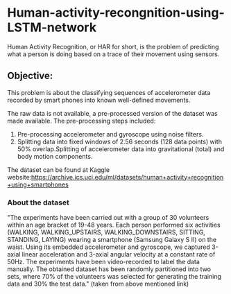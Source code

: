 # Human-activity-recongnition-using-LSTM-network

Human Activity Recognition, or HAR for short, is the problem of predicting what a person is doing based on a trace of their movement using sensors.

## Objective: 
This problem is about the classifying sequences of accelerometer data recorded by smart phones into known well-defined movements.

The raw data is not available, a pre-processed version of the dataset was made available. The pre-processing steps included:

1. Pre-processing accelerometer and gyroscope using noise filters.
2. Splitting data into fixed windows of 2.56 seconds (128 data points) with 50% overlap.Splitting of accelerometer data into gravitational (total) and body motion components.

The dataset can be found at Kaggle website:https://archive.ics.uci.edu/ml/datasets/human+activity+recognition+using+smartphones

### About the dataset 

"The experiments have been carried out with a group of 30 volunteers within an age bracket of 19-48 years. Each person performed six activities (WALKING, WALKING_UPSTAIRS, WALKING_DOWNSTAIRS, SITTING, STANDING, LAYING) wearing a smartphone (Samsung Galaxy S II) on the waist. Using its embedded accelerometer and gyroscope, we captured 3-axial linear acceleration and 3-axial angular velocity at a constant rate of 50Hz. The experiments have been video-recorded to label the data manually. The obtained dataset has been randomly partitioned into two sets, where 70% of the volunteers was selected for generating the training data and 30% the test data." (taken from above mentioned link)

